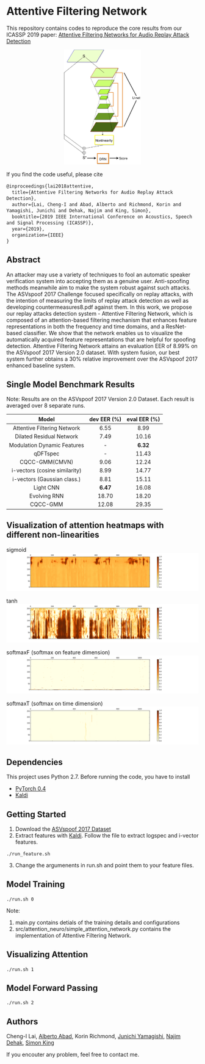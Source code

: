 # Attentive Filtering Network
This repository contains codes to reproduce the core results from our ICASSP 2019 paper: [Attentive Filtering Networks for Audio Replay Attack Detection](https://arxiv.org/abs/1810.13048)
 
<p align="center">
 <img src="github_image/attention_filter_network.png" width="40%">
</p>

If you find the code useful, please cite
```
@inproceedings{lai2018attentive,
  title={Attentive Filtering Networks for Audio Replay Attack Detection},
  author={Lai, Cheng-I and Abad, Alberto and Richmond, Korin and Yamagishi, Junichi and Dehak, Najim and King, Simon},
  booktitle={2019 IEEE International Conference on Acoustics, Speech and Signal Processing (ICASSP)},
  year={2019},
  organization={IEEE}
}
```

## Abstract 
An attacker may use a variety of techniques to fool an automatic speaker verification system into accepting them as a genuine user. Anti-spoofing methods meanwhile aim to make the system robust against such attacks. The ASVspoof 2017 Challenge focused specifically on replay attacks, with the intention of measuring the limits of replay attack detection as well as developing countermeasures8.pdf against them. In this work, we propose our replay attacks detection system - Attentive Filtering Network, which is composed of an attention-based filtering mechanism that enhances feature representations in both the frequency and time domains, and a ResNet-based classifier. We show that the network enables us to visualize the automatically acquired feature representations that are helpful for spoofing detection. Attentive Filtering Network attains an evaluation EER of 8.99% on the ASVspoof 2017 Version 2.0 dataset. With system fusion, our best system further obtains a 30% relative improvement over the ASVspoof 2017 enhanced baseline system.

## Single Model Benchmark Results
Note: Results are on the ASVspoof 2017 Version 2.0 Dataset. Each result is averaged over 8 separate runs. 

|            Model             | dev EER (%) | eval EER (%) | 
| :--------------------------: | :---------: | :----------: | 
| Attentive Filtering Network  |    6.55     |     8.99     |      
|   Dilated Residual Network   |    7.49     |    10.16     |   
|   Modulation Dynamic Features|    -        |   **6.32**   | 
| qDFTspec                     |    -        |    11.43     | 
| CQCC-GMM(CMVN)               |    9.06     |    12.24     | 
| i-vectors (cosine similarity)|    8.99     |    14.77     | 
| i-vectors (Gaussian class.)  |    8.81     |    15.11     | 
| Light CNN                    |  **6.47**   |    16.08     | 
| Evolving RNN                 |   18.70     |    18.20     | 
| CQCC-GMM                     |   12.08     |    29.35     | 


## Visualization of attention heatmaps with different non-linearities
sigmoid
![sigmoid](github_image/sigmoid.png)

tanh
![tanh](github_image/tanh.png)

softmaxF (softmax on feature dimension)
![softmaxF (softmax on feature dimension)](github_image/softmaxF.png)

softmaxT (softmax on time dimension)
![softmaxT (softmax on time dimension)](github_image/softmaxT.png)

## Dependencies
This project uses Python 2.7. Before running the code, you have to install
* [PyTorch 0.4](https://pytorch.org/)
* [Kaldi](https://github.com/kaldi-asr/kaldi)

## Getting Started 
1. Download the [ASVspoof 2017 Dataset](http://www.asvspoof.org/index2017.html)
2. Extract features with [Kaldi](https://github.com/kaldi-asr/kaldi). Follow the file to extract logspec and i-vector features. 
```
./run_feature.sh 
```
3. Change the argumenents in run.sh and point them to your feature files. 

## Model Training 
```
./run.sh 0
```
Note: 
1. main.py contains detials of the training details and configurations
2. src/attention_neuro/simple_attention_network.py contains the implementation of Attentive Filtering Network.

## Visualizing Attention
```
./run.sh 1
```

## Model Forward Passing
```
./run.sh 2
```

## Authors 
Cheng-I Lai, [Alberto Abad](https://www.l2f.inesc-id.pt/w/Alberto_Abad_Gareta), Korin Richmond, [Junichi Yamagishi](https://nii-yamagishilab.github.io), [Najim Dehak](https://engineering.jhu.edu/ece/faculty/najim-dehak/), [Simon King](http://homepages.inf.ed.ac.uk/simonk/)

If you encouter any problem, feel free to contact me. 
